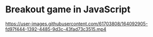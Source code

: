 # Breakout game in JavaScript

https://user-images.githubusercontent.com/61703808/164092905-fd97f444-1392-4485-9d3c-43fad73c3515.mp4

